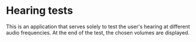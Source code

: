 # Hearing tests

This is an application that serves solely to test the user's hearing at different audio frequencies. At the end of the test, the chosen volumes are displayed.
